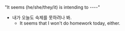 "It seems (he/she/they/it) is intending to ----"

 - 내가 오늘도 숙제를 못하려나 봐.
	 - It seems that I won't do homework today, either.
